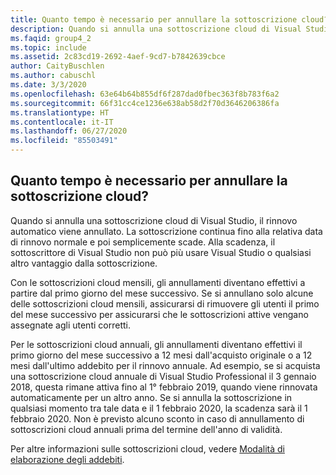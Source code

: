 ```yaml
---
title: Quanto tempo è necessario per annullare la sottoscrizione cloud?
description: Quando si annulla una sottoscrizione cloud di Visual Studio, il rinnovo automatico viene annullato. La sottoscrizione continua fino alla relativa data di rinnovo normale...
ms.faqid: group4_2
ms.topic: include
ms.assetid: 2c83cd19-2692-4aef-9cd7-b7842639cbce
author: CaityBuschlen
ms.author: cabuschl
ms.date: 3/3/2020
ms.openlocfilehash: 63e64b64b855df6f287dad0fbec363f8b783f6a2
ms.sourcegitcommit: 66f31cc4ce1236e638ab58d2f70d3646206386fa
ms.translationtype: HT
ms.contentlocale: it-IT
ms.lasthandoff: 06/27/2020
ms.locfileid: "85503491"
---
```

## <a name="how-long-does-it-take-for-my-cloud-subscription-to-be-canceled"></a>Quanto tempo è necessario per annullare la sottoscrizione cloud?

Quando si annulla una sottoscrizione cloud di Visual Studio, il rinnovo automatico viene annullato. La sottoscrizione continua fino alla relativa data di rinnovo normale e poi semplicemente scade. Alla scadenza, il sottoscrittore di Visual Studio non può più usare Visual Studio o qualsiasi altro vantaggio dalla sottoscrizione.

Con le sottoscrizioni cloud mensili, gli annullamenti diventano effettivi a partire dal primo giorno del mese successivo. Se si annullano solo alcune delle sottoscrizioni cloud mensili, assicurarsi di rimuovere gli utenti il primo del mese successivo per assicurarsi che le sottoscrizioni attive vengano assegnate agli utenti corretti.

Per le sottoscrizioni cloud annuali, gli annullamenti diventano effettivi il primo giorno del mese successivo a 12 mesi dall'acquisto originale o a 12 mesi dall'ultimo addebito per il rinnovo annuale. Ad esempio, se si acquista una sottoscrizione cloud annuale di Visual Studio Professional il 3 gennaio 2018, questa rimane attiva fino al 1° febbraio 2019, quando viene rinnovata automaticamente per un altro anno. Se si annulla la sottoscrizione in qualsiasi momento tra tale data e il 1 febbraio 2020, la scadenza sarà il 1 febbraio 2020. Non è previsto alcuno sconto in caso di annullamento di sottoscrizioni cloud annuali prima del termine dell'anno di validità.

Per altre informazioni sulle sottoscrizioni cloud, vedere [Modalità di elaborazione degli addebiti](https://docs.microsoft.com/visualstudio/subscriptions/vscloud-billing-faq#how-charges-are-processed).
